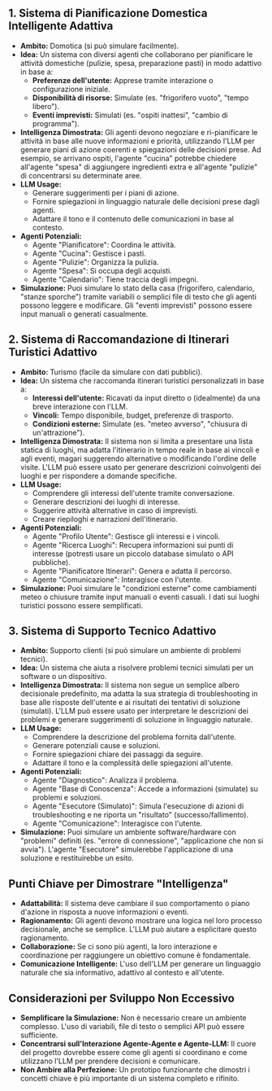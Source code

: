 ## 1. Sistema di Pianificazione Domestica Intelligente Adattiva

- **Ambito:** Domotica (si può simulare facilmente).
- **Idea:** Un sistema con diversi agenti che collaborano per pianificare le attività domestiche (pulizie, spesa, preparazione pasti) in modo adattivo in base a:
    - **Preferenze dell'utente:** Apprese tramite interazione o configurazione iniziale.
    - **Disponibilità di risorse:** Simulate (es. "frigorifero vuoto", "tempo libero").
    - **Eventi imprevisti:** Simulati (es. "ospiti inattesi", "cambio di programma").
- **Intelligenza Dimostrata:** Gli agenti devono negoziare e ri-pianificare le attività in base alle nuove informazioni e priorità, utilizzando l'LLM per generare piani di azione coerenti e spiegazioni delle decisioni prese. Ad esempio, se arrivano ospiti, l'agente "cucina" potrebbe chiedere all'agente "spesa" di aggiungere ingredienti extra e all'agente "pulizie" di concentrarsi su determinate aree.
- **LLM Usage:**
    - Generare suggerimenti per i piani di azione.
    - Fornire spiegazioni in linguaggio naturale delle decisioni prese dagli agenti.
    - Adattare il tono e il contenuto delle comunicazioni in base al contesto.
- **Agenti Potenziali:**
    - Agente "Pianificatore": Coordina le attività.
    - Agente "Cucina": Gestisce i pasti.
    - Agente "Pulizie": Organizza la pulizia.
    - Agente "Spesa": Si occupa degli acquisti.
    - Agente "Calendario": Tiene traccia degli impegni.
- **Simulazione:** Puoi simulare lo stato della casa (frigorifero, calendario, "stanze sporche") tramite variabili o semplici file di testo che gli agenti possono leggere e modificare. Gli "eventi imprevisti" possono essere input manuali o generati casualmente.

## 2. Sistema di Raccomandazione di Itinerari Turistici Adattivo

- **Ambito:** Turismo (facile da simulare con dati pubblici).
- **Idea:** Un sistema che raccomanda itinerari turistici personalizzati in base a:
    - **Interessi dell'utente:** Ricavati da input diretto o (idealmente) da una breve interazione con l'LLM.
    - **Vincoli:** Tempo disponibile, budget, preferenze di trasporto.
    - **Condizioni esterne:** Simulate (es. "meteo avverso", "chiusura di un'attrazione").
- **Intelligenza Dimostrata:** Il sistema non si limita a presentare una lista statica di luoghi, ma adatta l'itinerario in tempo reale in base ai vincoli e agli eventi, magari suggerendo alternative o modificando l'ordine delle visite. L'LLM può essere usato per generare descrizioni coinvolgenti dei luoghi e per rispondere a domande specifiche.
- **LLM Usage:**
    - Comprendere gli interessi dell'utente tramite conversazione.
    - Generare descrizioni dei luoghi di interesse.
    - Suggerire attività alternative in caso di imprevisti.
    - Creare riepiloghi e narrazioni dell'itinerario.
- **Agenti Potenziali:**
    - Agente "Profilo Utente": Gestisce gli interessi e i vincoli.
    - Agente "Ricerca Luoghi": Recupera informazioni sui punti di interesse (potresti usare un piccolo database simulato o API pubbliche).
    - Agente "Pianificatore Itinerari": Genera e adatta il percorso.
    - Agente "Comunicazione": Interagisce con l'utente.
- **Simulazione:** Puoi simulare le "condizioni esterne" come cambiamenti meteo o chiusure tramite input manuali o eventi casuali. I dati sui luoghi turistici possono essere semplificati.

## 3. Sistema di Supporto Tecnico Adattivo

- **Ambito:** Supporto clienti (si può simulare un ambiente di problemi tecnici).
- **Idea:** Un sistema che aiuta a risolvere problemi tecnici simulati per un software o un dispositivo.
- **Intelligenza Dimostrata:** Il sistema non segue un semplice albero decisionale predefinito, ma adatta la sua strategia di troubleshooting in base alle risposte dell'utente e ai risultati dei tentativi di soluzione (simulati). L'LLM può essere usato per interpretare le descrizioni dei problemi e generare suggerimenti di soluzione in linguaggio naturale.
- **LLM Usage:**
    - Comprendere la descrizione del problema fornita dall'utente.
    - Generare potenziali cause e soluzioni.
    - Fornire spiegazioni chiare dei passaggi da seguire.
    - Adattare il tono e la complessità delle spiegazioni all'utente.
- **Agenti Potenziali:**
    - Agente "Diagnostico": Analizza il problema.
    - Agente "Base di Conoscenza": Accede a informazioni (simulate) su problemi e soluzioni.
    - Agente "Esecutore (Simulato)": Simula l'esecuzione di azioni di troubleshooting e ne riporta un "risultato" (successo/fallimento).
    - Agente "Comunicazione": Interagisce con l'utente.
- **Simulazione:** Puoi simulare un ambiente software/hardware con "problemi" definiti (es. "errore di connessione", "applicazione che non si avvia"). L'agente "Esecutore" simulerebbe l'applicazione di una soluzione e restituirebbe un esito.

## Punti Chiave per Dimostrare "Intelligenza"

- **Adattabilità:** Il sistema deve cambiare il suo comportamento o piano d'azione in risposta a nuove informazioni o eventi.
- **Ragionamento:** Gli agenti devono mostrare una logica nel loro processo decisionale, anche se semplice. L'LLM può aiutare a esplicitare questo ragionamento.
- **Collaborazione:** Se ci sono più agenti, la loro interazione e coordinazione per raggiungere un obiettivo comune è fondamentale.
- **Comunicazione Intelligente:** L'uso dell'LLM per generare un linguaggio naturale che sia informativo, adattivo al contesto e all'utente.

## Considerazioni per Sviluppo Non Eccessivo

- **Semplificare la Simulazione:** Non è necessario creare un ambiente complesso. L'uso di variabili, file di testo o semplici API può essere sufficiente.
- **Concentrarsi sull'Interazione Agente-Agente e Agente-LLM:** Il cuore del progetto dovrebbe essere come gli agenti si coordinano e come utilizzano l'LLM per prendere decisioni e comunicare.
- **Non Ambire alla Perfezione:** Un prototipo funzionante che dimostri i concetti chiave è più importante di un sistema completo e rifinito.
